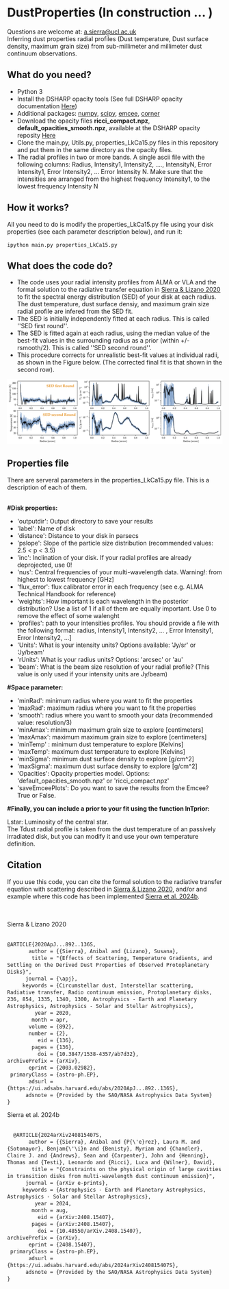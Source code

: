 # DustProperties (In construction ... )
Questions are welcome at: a.sierra@ucl.ac.uk <br>
Inferring dust properties radial profiles (Dust temperature, Dust surface density, maximum grain size) from sub-millimeter and millimeter dust continuum observations.


<h2>What do you need?</h2>
<ul>
<li> Python 3</li>
<li> Install the DSHARP opacity tools (See full DSHARP opacity documentation <a href='https://github.com/birnstiel/dsharp_opac/' target="_blank"> Here</a>) </li>
<li> Additional packages: <a href='https://pypi.org/project/numpy/'>numpy</a>, <a href='https://pypi.org/project/scipy/'>scipy</a>, <a href='https://pypi.org/project/emcee/'>emcee</a>, <a href='https://pypi.org/project/corner/'>corner</a> </li>
<li> Download the opacity files <b>ricci_compact.npz</b>, <b>default_opacities_smooth.npz</b>, available at the DSHARP opacity reposity <a href='https://github.com/birnstiel/dsharp_opac/tree/master/dsharp_opac/data' target="_blank"> Here</a> </li>
<li> Clone the main.py, Utils.py, properties_LkCa15.py files in this repository and put them in the same directory as the opacity files. </li>
<li> The radial profiles in two or more bands. A single ascii file with the following columns: Radius, Intensity1, Intensity2, ...., IntensityN, Error Intensity1, Error Intensity2, ... Error Intensity N. Make sure that the intensities are arranged from the highest frequency Intensity1, to the lowest frequency Intensity N</li>
</ul>

<h2>How it works?</h2>
All you need to do is modify the properties_LkCa15.py file using your disk properties (see each parameter description below), and run it:

<pre><code>ipython main.py properties_LkCa15.py</code></pre> 


<h2>What does the code do?</h2>

<ul>
  <li>The code uses your radial intensity profiles from ALMA or VLA and the formal solution to the radiative transfer equation in <a href='https://ui.adsabs.harvard.edu/abs/2020ApJ...892..136S/abstract' target='_blank'>Sierra & Lizano 2020</a> to fit the spectral energy distribution (SED) of your disk at each radius. The dust temperature, dust surface densiy, and maximum grain size radial profile are infered from the SED fit. </li>
  <li>The SED is initially independently fitted at each radius. This is called ''SED first round''. </li>
  <li>The SED is fitted again at each radius, using the median value of the best-fit values in the surrounding radius as a prior (within +/- rsmooth/2). This is called ''SED second round''.</li>
  <li>This procedure corrects for unrealistic best-fit values at individual radii, as shown in the Figure below. (The corrected final fit is that shown in the second row).</li>
</ul>

<img src='Example.png'>



<h2>Properties file</h2>
There are serveral parameters in the properties_LkCa15.py file. This is a description of each of them.<br/>
<br/>

<b>#Disk properties:</b> <br/>
<ul>
<li>'outputdir': Output directory to save your results </li>
<li>'label': Name of disk  </li>
<li>'distance': Distance to your disk in parsecs  </li>
<li>'pslope': Slope of the particle size distribution (recommended values: 2.5 < p < 3.5)  </li>
<li>'inc': Inclination of your disk. If your radial profiles are already deprojected, use 0!  </li>
<li>'nus': Central frequencies of your multi-wavelength data. Warning!: from highest to lowest frequency [GHz]  </li>
<li>'flux_error': flux calibrator error in each frequency (see e.g. ALMA Technical Handbook for reference)  </li>
<li>'weights': How important is each wavelength in the posterior distribution? Use a list of 1 if all of them are equally important. Use 0 to remove the effect of some walenght  </li>
<li>'profiles': path to your intensities profiles. You should provide a file with the following format: radius, Intensity1, Intensity2, ... , Error Intensity1, Error Intensity2, ...]  </li>
<li>'Units': What is your intensity units? Options available: 'Jy/sr' or 'Jy/beam'  </li>
<li>'rUnits': What is your radius units? Options: 'arcsec' or 'au'  </li>
<li>'beam': What is the beam size resolution of your radial profile? (This value is only used if your intensity units are Jy/beam)  </li>
</ul>

<b>#Space parameter:</b> <br/>
<ul>
<li>'minRad': minimum radius where you want to fit the properties  </li>
<li>'maxRad': maximum radius where you want to fit the properties </li>
<li>'smooth': radius where you want to smooth your data (recommended value:  resolution/3)  </li>
<li>'minAmax': minimum maximum grain size to explore [centimeters]  </li>
<li>'maxAmax': maximum maximum grain size to explore [centimeters]  </li>
<li>'minTemp' : minimum dust temperature to explore [Kelvins]  </li>
<li>'maxTemp': maximum dust temperature to explore [Kelvins]  </li>
<li>'minSigma': minimum dust surface density to explore [g/cm^2]  </li>
<li>'maxSigma': maximum dust surface density to explore [g/cm^2]  </li>
<li>'Opacities': Opacity properties model. Options: 'default_opacities_smooth.npz' or 'ricci_compact.npz'  </li>
<li>'saveEmceePlots': Do you want to save the results from the Emcee? True or False.  </li>
</ul>


<b>#Finally, you can include a prior to your fit using the function lnTprior:</b>  <br/>

Lstar: Luminosity of the central star.  <br/>
The Tdust radial profile is taken from the dust temperature of an passively irradiated disk, but you can modify it and use your own temperature definition.


<h2>Citation</h2>
If you use this code, you can cite the formal solution to the radiative transfer equation with scattering described in <a href='https://ui.adsabs.harvard.edu/abs/2020ApJ...892..136S/abstract' target='_blank'>Sierra & Lizano 2020</a>, and/or and example where this code has been implemented <a href='https://ui.adsabs.harvard.edu/abs/2024arXiv240815407S/abstract' target='_blank'>Sierra et al. 2024b</a>.

<br> <br>
Sierra & Lizano 2020
<pre><code>
@ARTICLE{2020ApJ...892..136S,
       author = {{Sierra}, Anibal and {Lizano}, Susana},
        title = "{Effects of Scattering, Temperature Gradients, and Settling on the Derived Dust Properties of Observed Protoplanetary Disks}",
      journal = {\apj},
     keywords = {Circumstellar dust, Interstellar scattering, Radiative transfer, Radio continuum emission, Protoplanetary disks, 236, 854, 1335, 1340, 1300, Astrophysics - Earth and Planetary Astrophysics, Astrophysics - Solar and Stellar Astrophysics},
         year = 2020,
        month = apr,
       volume = {892},
       number = {2},
          eid = {136},
        pages = {136},
          doi = {10.3847/1538-4357/ab7d32},
archivePrefix = {arXiv},
       eprint = {2003.02982},
 primaryClass = {astro-ph.EP},
       adsurl = {https://ui.adsabs.harvard.edu/abs/2020ApJ...892..136S},
      adsnote = {Provided by the SAO/NASA Astrophysics Data System}
}
</code></pre>

  
Sierra et al. 2024b
<pre><code>
  @ARTICLE{2024arXiv240815407S,
       author = {{Sierra}, Anibal and {P{\'e}rez}, Laura M. and {Sotomayor}, Benjam{\'\i}n and {Benisty}, Myriam and {Chandler}, Claire J. and {Andrews}, Sean and {Carpenter}, John and {Henning}, Thomas and {Testi}, Leonardo and {Ricci}, Luca and {Wilner}, David},
        title = "{Constraints on the physical origin of large cavities in transition disks from multi-wavelength dust continuum emission}",
      journal = {arXiv e-prints},
     keywords = {Astrophysics - Earth and Planetary Astrophysics, Astrophysics - Solar and Stellar Astrophysics},
         year = 2024,
        month = aug,
          eid = {arXiv:2408.15407},
        pages = {arXiv:2408.15407},
          doi = {10.48550/arXiv.2408.15407},
archivePrefix = {arXiv},
       eprint = {2408.15407},
 primaryClass = {astro-ph.EP},
       adsurl = {https://ui.adsabs.harvard.edu/abs/2024arXiv240815407S},
      adsnote = {Provided by the SAO/NASA Astrophysics Data System}
}

</code></pre>

